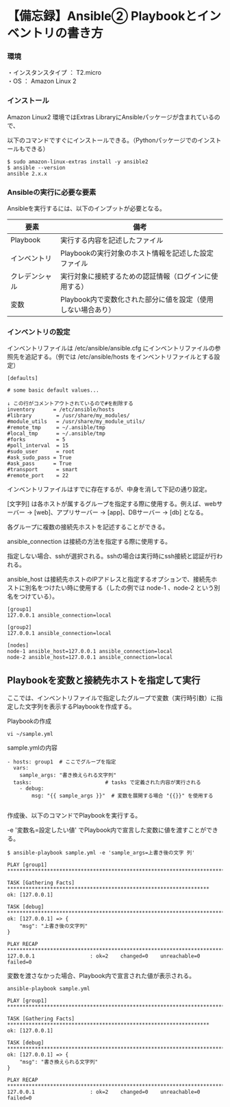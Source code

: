 # 【備忘録】Ansible② Playbookとインベントリの書き方

### 環境

・インスタンスタイプ ： T2.micro  
・OS ： Amazon Linux 2 



### インストール

 Amazon Linux2 環境ではExtras LibraryにAnsibleパッケージが含まれているので、

以下のコマンドですぐにインストールできる。（Pythonパッケージでのインストールもできる）



```shell
$ sudo amazon-linux-extras install -y ansible2
$ ansible --version
ansible 2.x.x
```



### Ansibleの実行に必要な要素

Ansibleを実行するには、以下のインプットが必要となる。



| 要素           | 備考                                                         |
| -------------- | ------------------------------------------------------------ |
| Playbook       | 実行する内容を記述したファイル                               |
| インベントリ   | Playbookの実行対象のホスト情報を記述した設定ファイル         |
| クレデンシャル | 実行対象に接続するための認証情報（ログインに使用する）       |
| 変数           | Playbook内で変数化された部分に値を設定（使用しない場合あり） |



### インベントリの設定

インベントリファイルは /etc/ansible/ansible.cfg にインベントリファイルの参照先を追記する。（例では /etc/ansible/hosts をインベントリファイルとする設定）

```
[defaults]

# some basic default values...

↓ この行がコメントアウトされているので#を削除する
inventory      = /etc/ansible/hosts
#library        = /usr/share/my_modules/
#module_utils   = /usr/share/my_module_utils/
#remote_tmp     = ~/.ansible/tmp
#local_tmp      = ~/.ansible/tmp
#forks          = 5
#poll_interval  = 15
#sudo_user      = root
#ask_sudo_pass = True
#ask_pass      = True
#transport      = smart
#remote_port    = 22
```



インベントリファイルはすでに存在するが、中身を消して下記の通り設定。



[文字列] は各ホストが属するグループを指定する際に使用する。例えば、webサーバー → [web]、アプリサーバー → [app]、DBサーバー → [db] となる。

各グループに複数の接続先ホストを記述することができる。



ansible_connection は接続の方法を指定する際に使用する。

指定しない場合、sshが選択される。sshの場合は実行時にssh接続と認証が行われる。



ansible_host は接続先ホストのIPアドレスと指定するオプションで、接続先ホストに別名をつけたい時に使用する（したの例では node-1 、node-2 という別名をつけている）。



```
[group1]
127.0.0.1 ansible_connection=local

[group2]
127.0.0.1 ansible_connection=local

[nodes]
node-1 ansible_host=127.0.0.1 ansible_connection=local
node-2 ansible_host=127.0.0.1 ansible_connection=local
```



## Playbookを変数と接続先ホストを指定して実行

ここでは、インベントリファイルで指定したグループで変数（実行時引数）に指定した文字列を表示するPlaybookを作成する。



Playbookの作成

```
vi ~/sample.yml
```



sample.ymlの内容

```
- hosts: group1  # ここでグループを指定
  vars:
    sample_args: "書き換えられる文字列"
  tasks:                        # tasks で定義された内容が実行される
    - debug:
        msg: "{{ sample_args }}"  # 変数を展開する場合 "{{}}" を使用する
  
```



作成後、以下のコマンドでPlaybookを実行する。

-e '変数名=設定したい値' でPlaybook内で宣言した変数に値を渡すことができる。



```
$ ansible-playbook sample.yml -e 'sample_args=上書き後の文字 列'

PLAY [group1] ***************************************************************************

TASK [Gathering Facts] ******************************************************************
ok: [127.0.0.1]

TASK [debug] ****************************************************************************
ok: [127.0.0.1] => {
    "msg": "上書き後の文字列"
}

PLAY RECAP ******************************************************************************
127.0.0.1                  : ok=2    changed=0    unreachable=0    failed=0 
```



変数を渡さなかった場合、Playbook内で宣言された値が表示される。



```
ansible-playbook sample.yml

PLAY [group1] ***************************************************************************

TASK [Gathering Facts] ******************************************************************
ok: [127.0.0.1]

TASK [debug] ****************************************************************************
ok: [127.0.0.1] => {
    "msg": "書き換えられる文字列"
}

PLAY RECAP ******************************************************************************
127.0.0.1                  : ok=2    changed=0    unreachable=0    failed=0 
```

